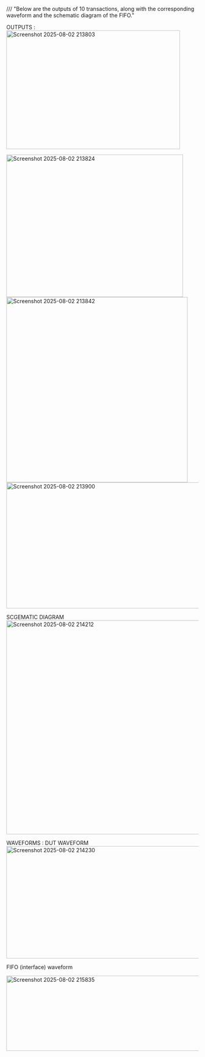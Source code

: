 /// "Below are the outputs of 10 transactions, along with the corresponding waveform and the schematic diagram of the FIFO."


OUTPUTS : <img width="455" height="311" alt="Screenshot 2025-08-02 213803" src="https://github.com/user-attachments/assets/cbfeef19-a80d-404d-a90f-ff16f5e78650" />

<img width="463" height="373" alt="Screenshot 2025-08-02 213824" src="https://github.com/user-attachments/assets/32e98e9a-f836-4605-b58f-d42aeff6d5eb" />
<img width="475" height="485" alt="Screenshot 2025-08-02 213842" src="https://github.com/user-attachments/assets/4b39911f-e36c-4bd5-86e0-66dea722dbc8" />
<img width="982" height="330" alt="Screenshot 2025-08-02 213900" src="https://github.com/user-attachments/assets/340cbb10-3f72-45a4-9bf1-3e2f7d7b8e9d" />

SCGEMATIC DIAGRAM 
<img width="1035" height="560" alt="Screenshot 2025-08-02 214212" src="https://github.com/user-attachments/assets/6e776b62-235d-446e-befb-ee8973ff5f7b" />


WAVEFORMS : 
DUT WAVEFORM 
<img width="1825" height="294" alt="Screenshot 2025-08-02 214230" src="https://github.com/user-attachments/assets/128f8379-d104-4c7a-bad9-efdc0bdede70" />

FIFO (interface) waveform 

<img width="1820" height="197" alt="Screenshot 2025-08-02 215835" src="https://github.com/user-attachments/assets/0be8bf85-7925-4275-88cc-317b1454bb13" />
